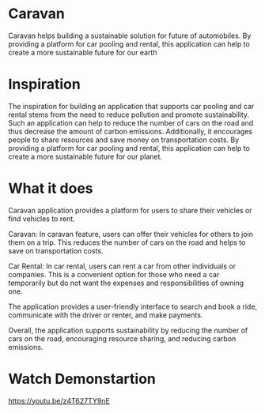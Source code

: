 # Caravan

Caravan helps building a sustainable solution for future of automobiles. By providing a platform for car pooling and rental, this application can help to create a more sustainable future for our earth

# Inspiration

The inspiration for building an application that supports car pooling and car rental stems from the need to reduce pollution and promote sustainability. Such an application can help to reduce the number of cars on the road and thus decrease the amount of carbon emissions. Additionally, it encourages people to share resources and save money on transportation costs. By providing a platform for car pooling and rental, this application can help to create a more sustainable future for our planet.

# What it does

Caravan application provides a platform for users to share their vehicles or find vehicles to rent.

Caravan: In caravan feature, users can offer their vehicles for others to join them on a trip. This reduces the number of cars on the road and helps to save on transportation costs.

Car Rental: In car rental, users can rent a car from other individuals or companies. This is a convenient option for those who need a car temporarily but do not want the expenses and responsibilities of owning one.

The application provides a user-friendly interface to search and book a ride, communicate with the driver or renter, and make payments.

Overall, the application supports sustainability by reducing the number of cars on the road, encouraging resource sharing, and reducing carbon emissions.

# Watch Demonstartion

https://youtu.be/z4T627TY9nE
